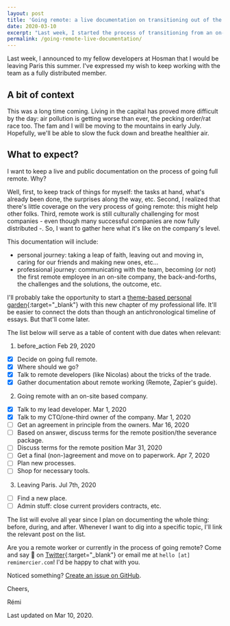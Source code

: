 ```yaml
---
layout: post
title: 'Going remote: a live documentation on transitioning out of the office'
date: 2020-03-10
excerpt: "Last week, I started the process of transitioning from an on-site position to a full remote one. I'll publicly document what happens as it happens here. Interested in remote working? Join in!"
permalink: /going-remote-live-documentation/
---
```


Last week, I announced to my fellow developers at Hosman that I would be leaving Paris this summer.  I've expressed my wish to keep working with the team as a fully distributed member.

## A bit of context

This was a long time coming. Living in the capital has proved more difficult by the day: air pollution is getting worse than ever, the pecking order/rat race too. The fam and I will be moving to the mountains in early July. Hopefully, we'll be able to slow the fuck down and breathe healthier air.

## What to expect?

I want to keep a live and public documentation on the process of going full remote. Why?

Well, first, to keep track of things for myself: the tasks at hand, what's already been done, the surprises along the way, etc. Second, I realized that there's little coverage on the very process of going remote: this might help other folks. Third, remote work is still culturally challenging for most companies - even though many successful companies are now fully distributed -. So, I want to gather here what it's like on the company's level.

This documentation will include:
- personal journey: taking a leap of faith, leaving out and moving in, caring for our friends and making new ones, etc...
- professional journey: communicating with the team, becoming (or not) the first remote employee in an on-site company, the back-and-forths, the challenges and the solutions, the outcome, etc.

I'll probably take the opportunity to start a [theme-based personal garden](https://joelhooks.com/digital-garden){:target="\_blank"} with this new chapter of my professional life. It'll be easier to connect the dots than though an antichronological timeline of essays. But that'll come later.

The list below will serve as a table of content with due dates when relevant:

1. before_action <time>Feb 29, 2020</time>
  - [x] Decide on going full remote.
  - [x] Where should we go?
  - [x] Talk to remote developers (like Nicolas) about the tricks of the trade.
  - [x] Gather documentation about remote working (Remote, Zapier's guide).
2. Going remote with an on-site based company.
  - [x] Talk to my lead developer. <time>Mar 1, 2020</time>
  - [x] Talk to my CTO/one-third owner of the company. <time>Mar 1, 2020</time>
  - [ ] Get an agreement in principle from the owners. <time>Mar 16, 2020</time>
  - [ ] Based on answer, discuss terms for the remote position/the severance package.
  - [ ] Discuss terms for the remote position <time>Mar 31, 2020</time>
  - [ ] Get a final (non-)agreement and move on to paperwork. <time>Apr 7, 2020</time>
  - [ ] Plan new processes.
  - [ ] Shop for necessary tools.
3. Leaving Paris. <time>Jul 7th, 2020</time>
  - [ ] Find a new place.
  - [ ] Admin stuff: close current providers contracts, etc.

The list will evolve all year since I plan on documenting the whole thing: before, during, and after. Whenever I want to dig into a specific topic, I'll link the relevant post on the list.

Are you a remote worker or currently in the process of going remote? Come and say 👋 on [Twitter](https://twitter.com/mercier_remi){:target="\_blank"} or email me at `hello [at] remimercier.com`! I'd be happy to chat with you.

Noticed something? [Create an issue on GitHub](https://github.com/merciremi/remicodes/issues/new).

Cheers,

Rémi

Last updated on <time>Mar 10, 2020</time>.



